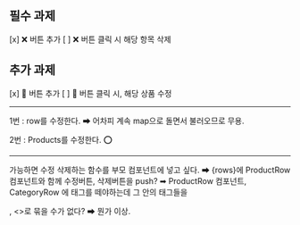 
## 필수 과제

[x] ❌ 버튼 추가
[ ] ❌ 버튼 클릭 시 해당 항목 삭제

## 추가 과제

[x] 🔧 버튼 추가
[ ] 🔧 버튼 클릭 시, 해당 상품 수정

-----

1번 : row를 수정한다. ➡ 어차피 계속 map으로 돌면서 불러오므로 무용.

2번 : Products를 수정한다. ⭕

-----

가능하면 수정 삭제하는 함수를 부모 컴포넌트에 넣고 싶다.
    ➡ {rows}에 ProductRow 컴포넌트와 함께 수정버튼, 삭제버튼을 push?
        ➡ ProductRow 컴포넌트, CategoryRow 에 <tr> 태그를 떼야하는데 그 안의 태그들을 <div>, <>로 묶을 수가 없다?
        ➡ 뭔가 이상.

